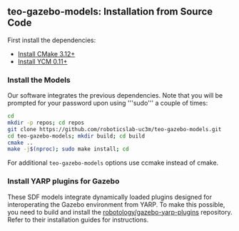 ## teo-gazebo-models: Installation from Source Code

First install the dependencies:

- [Install CMake 3.12+](https://github.com/roboticslab-uc3m/installation-guides/blob/master/docs/install-cmake.md)
- [Install YCM 0.11+](https://github.com/roboticslab-uc3m/installation-guides/blob/master/docs/install-ycm.md)

### Install the Models

Our software integrates the previous dependencies. Note that you will be prompted for your password upon using '''sudo''' a couple of times:

```bash
cd
mkdir -p repos; cd repos
git clone https://github.com/roboticslab-uc3m/teo-gazebo-models.git
cd teo-gazebo-models; mkdir build; cd build
cmake ..
make -j$(nproc); sudo make install; cd
```

For additional `teo-gazebo-models` options use ccmake instead of cmake.

### Install YARP plugins for Gazebo

These SDF models integrate dynamically loaded plugins designed for interoperating the Gazebo environment from YARP. To make this possible, you need to build and install the [robotology/gazebo-yarp-plugins](https://github.com/robotology/gazebo-yarp-plugins) repository. Refer to their installation guides for instructions.
